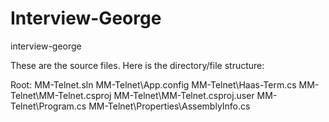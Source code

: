 # Interview-George
interview-george

These are the source files. Here is the directory/file structure:

Root:
MM-Telnet.sln
MM-Telnet\App.config
MM-Telnet\Haas-Term.cs
MM-Telnet\MM-Telnet.csproj
MM-Telnet\MM-Telnet.csproj.user
MM-Telnet\Program.cs
MM-Telnet\Properties\AssemblyInfo.cs

